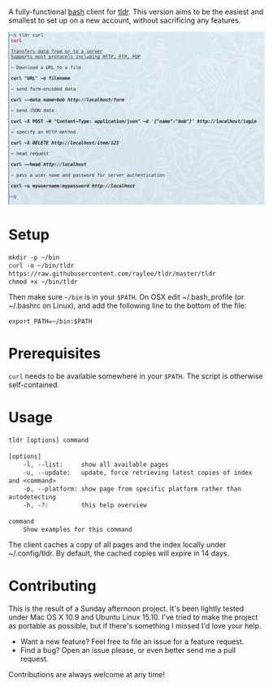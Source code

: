 A fully-functional [bash](https://en.wikipedia.org/wiki/Bash_%28Unix_shell%29) client for [tldr](https://github.com/rprieto/tldr/). This version aims to be the easiest and smallest to set up on a new account, without sacrificing any features.

![tldr screenshot](Screenshot.png?raw=true)

# Setup

	mkdir -p ~/bin
	curl -o ~/bin/tldr https://raw.githubusercontent.com/raylee/tldr/master/tldr
	chmod +x ~/bin/tldr

Then make sure `~/bin` is in your `$PATH`. On OSX edit ~/.bash_profile (or ~/.bashrc on Linux), and add the following line to the bottom of the file:

	export PATH=~/bin:$PATH

# Prerequisites

`curl` needs to be available somewhere in your `$PATH`. The script is otherwise self-contained.

# Usage
	tldr [options] command

	[options]
		-l, --list:     show all available pages
		-u, --update:   update, force retrieving latest copies of index and <command>
		-p, --platform: show page from specific platform rather than autodetecting
		-h, -?:         this help overview

	command
		Show examples for this command

The client caches a copy of all pages and the index locally under
~/.config/tldr. By default, the cached copies will expire in 14 days.

# Contributing

This is the result of a Sunday afternoon project. It's been lightly tested under Mac OS X 10.9 and Ubuntu Linux 15.10. I've tried to make the project as portable as possible, but if there's something I missed I'd love your help.

* Want a new feature? Feel free to file an issue for a feature request.
* Find a bug? Open an issue please, or even better send me a pull request.

Contributions are always welcome at any time!
